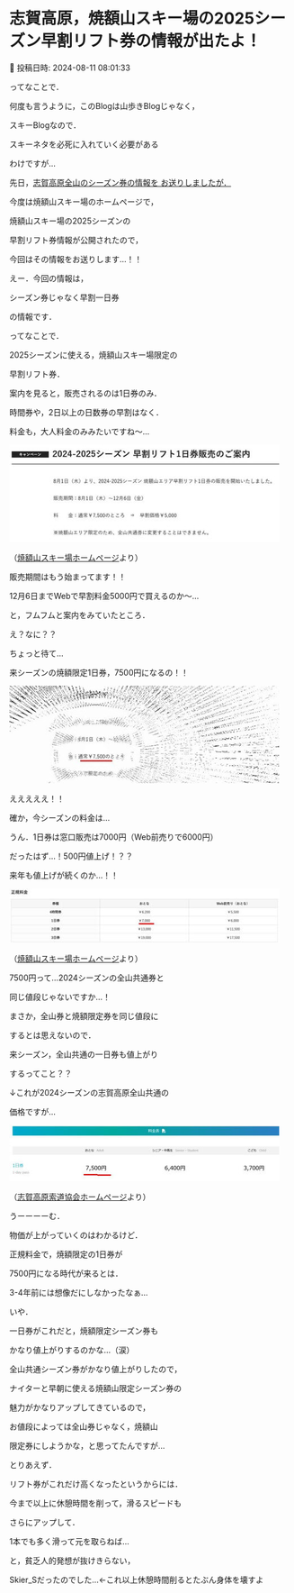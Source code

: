 # 志賀高原，焼額山スキー場の2025シーズン早割リフト券の情報が出たよ！

📅 投稿日時: 2024-08-11 08:01:33

ってなことで．


何度も言うように，このBlogは山歩きBlogじゃなく，


スキーBlogなので．


スキーネタを必死に入れていく必要がある


わけですが…





先日，[志賀高原全山のシーズン券の情報を
お送りしましたが．](e556ddb84e47ad6607f4d464fa36ba4a7.md)


今度は焼額山スキー場のホームページで，


焼額山スキー場の2025シーズンの


早割リフト券情報が公開されたので，


今回はその情報をお送りします…！！





えー．今回の情報は，


シーズン券じゃなく早割一日券


の情報です．





ってなことで．


2025シーズンに使える，焼額山スキー場限定の


早割リフト券．


案内を見ると，販売されるのは1日券のみ．


時間券や，2日以上の日数券の早割はなく．


料金も，大人料金のみみたいですね～…







![4872ce040a0c6765b7372181a09e3dc3.jpg](images/4872ce040a0c6765b7372181a09e3dc3.jpg)




（[焼額山スキー場ホームページ](https://www.princehotels.co.jp/ski/shiga/informations/yakebitickitweb2024/)より）





販売期間はもう始まってます！！


12月6日までWebで早割料金5000円で買えるのか～…





と，フムフムと案内をみていたところ．


え？なに？？


ちょっと待て…


来シーズンの焼額限定1日券，7500円になるの！！







![a2f6b19bb8a938698e97eb1455b2bc3c.jpg](images/a2f6b19bb8a938698e97eb1455b2bc3c.jpg)







えええええ！！


確か，今シーズンの料金は…


うん．1日券は窓口販売は7000円（Web前売りで6000円）


だったはず…！500円値上げ！？？


来年も値上げが続くのか…！！







![4ff3b2e05cb585bb7fd645977c6c5a05.jpg](images/4ff3b2e05cb585bb7fd645977c6c5a05.jpg)




（[焼額山スキー場ホームページ](https://www.princehotels.co.jp/ski/shiga/winter/lift/)より）





7500円って…2024シーズンの全山共通券と


同じ値段じゃないですか…！


まさか，全山券と焼額限定券を同じ値段に


するとは思えないので．


来シーズン，全山共通の一日券も値上がり


するってこと？？





↓これが2024シーズンの志賀高原全山共通の


価格ですが…




![a8006970847e122c423ad0e74490c479.jpg](images/a8006970847e122c423ad0e74490c479.jpg)




（[志賀高原索道協会ホームページ](https://www.shigakogen-ski.or.jp/winter/ticket/index.html)より）





うーーーーむ．


物価が上がっていくのはわかるけど．


正規料金で，焼額限定の1日券が


7500円になる時代が来るとは．


3-4年前には想像だにしなかったなぁ…





いや．


一日券がこれだと，焼額限定シーズン券も


かなり値上がりするのかな…（涙）


全山共通シーズン券がかなり値上がりしたので，


ナイターと早朝に使える焼額山限定シーズン券の


魅力がかなりアップしてきているので，


お値段によっては全山券じゃなく，焼額山


限定券にしようかな，と思ってたんですが…





とりあえず．


リフト券がこれだけ高くなったというからには．


今まで以上に休憩時間を削って，滑るスピードも


さらにアップして．


1本でも多く滑って元を取らねば…





と，貧乏人的発想が抜けきらない，


Skier_Sだったのでした…←これ以上休憩時間削るとたぶん身体を壊すよ
